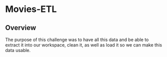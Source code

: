 # Movies-ETL

## Overview

The purpose of this challenge was to have all this data and be able to extract it into our workspace, clean it, as well as load it so we can make this data usable.
